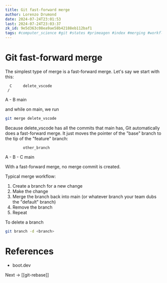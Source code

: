 ```yaml
---
title: Git fast-forward merge
author: Lorenzo Drumond
date: 2024-07-24T23:01:53
last: 2024-07-24T23:03:37
zk_id: 9e5d363c08ea9ae58b42188eb112baf1
tags: #computer_science #git #states #primeagen #index #merging #workflow #working_tree #optimal #logs #plumbing #compressed #fast_forward #git_directory #repos #programming #github #configuration #repository #commit #snapshot #packed #stage #history
---
```



# Git fast-forward merge

The simplest type of merge is a fast-forward merge. Let's say we start with this:

      C     delete_vscode
     /
A - B       main

and while on main, we run

```bash
git merge delete_vscode
```

Because delete_vscode has all the commits that main has, Git automatically does a fast-forward merge. It just moves the pointer of the "base" branch to the tip of the "feature" branch:

            other_branch
A - B - C   main

With a fast-forward merge, no merge commit is created.

Typical merge workflow:

1. Create a branch for a new change
2. Make the change
3. Merge the branch back into main (or whatever branch your team dubs the "default" branch)
4. Remove the branch
5. Repeat

To delete a branch

```bash
git branch -d <branch>
```


# References

- boot.dev

Next -> [[git-rebase]]
